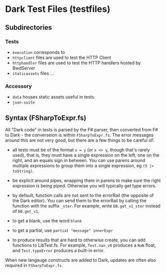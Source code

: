 # Dark Test Files (testfiles)

## Subdirectories

### Tests

- `execution` corresponds to
- `httpclient` files are used to test the HTTP Client
- `httphandler` files are used to test the HTTP handlers hosted by BwdServer
- `staticassets` files ...

### Accessory

- `data` houses static assets useful in tests
- `json-suite`

## Syntax (FSharpToExpr.fs)

All "Dark code" in tests is parsed by the F# parser, then converted from F# to
Dark - the converseion is within `FSharpToExpr.fs`. The error messages around
this are not very good, but there are a few things to be careful of:

- all tests must be of the format `x = y` (or `x <> y`, though that's rarely
  used), that is, they must have a single expression on the left, one on the
  right, and an equals sign in between. You can use parens around multiple
  expressions to group them into a single expression, eg `(5 |> toString)`.

- be explicit around pipes, wrapping them in parens to make sure the right
  expression is being piped. Otherwise you will typically get type errors.

- by default, function calls are not sent to the errorRail (the opposite of the
  Dark editor). You can send them to the errorRail by calling the function with
  the suffix `_ster`. For example, write `DB.get_v1_ster` instead of
  `DB.get_v1`.

- to get a blank, use the word `blank`

- to get a partial, use `partial "message" innerExpr`

- to produce results that are hard to otherwise create, you can add functions
  to LibTest.fs. For example, `Test.nan_v0` produces a `NaN` float, and
  `Test.typeError` produces a built-in error.

When new langauge constructs are added to Dark, updates are often also required
in `FSharpToExpr.fs`.
